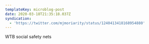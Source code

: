 ```yaml
---
templateKey: microblog-post
date: 2020-03-18T21:35:18.037Z
syndication:
  - 'https://twitter.com/mjmoriarity/status/1240413418168954880'
---
```


WTB social safety nets
